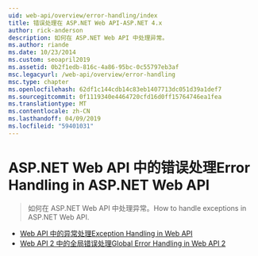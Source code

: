 ```yaml
---
uid: web-api/overview/error-handling/index
title: 错误处理在 ASP.NET Web API-ASP.NET 4.x
author: rick-anderson
description: 如何在 ASP.NET Web API 中处理异常。
ms.author: riande
ms.date: 10/23/2014
ms.custom: seoapril2019
ms.assetid: 0b2f1edb-816c-4a86-95bc-0c55797eb3af
msc.legacyurl: /web-api/overview/error-handling
msc.type: chapter
ms.openlocfilehash: 62df1c144cdb14c83eb1407713dc051d39a1def7
ms.sourcegitcommit: 0f1119340e4464720cfd16d0ff15764746ea1fea
ms.translationtype: MT
ms.contentlocale: zh-CN
ms.lasthandoff: 04/09/2019
ms.locfileid: "59401031"
---
```

# <a name="error-handling-in-aspnet-web-api"></a><span data-ttu-id="43c72-103">ASP.NET Web API 中的错误处理</span><span class="sxs-lookup"><span data-stu-id="43c72-103">Error Handling in ASP.NET Web API</span></span>

> <span data-ttu-id="43c72-104">如何在 ASP.NET Web API 中处理异常。</span><span class="sxs-lookup"><span data-stu-id="43c72-104">How to handle exceptions in ASP.NET Web API.</span></span>


- [<span data-ttu-id="43c72-105">Web API 中的异常处理</span><span class="sxs-lookup"><span data-stu-id="43c72-105">Exception Handling in Web API</span></span>](exception-handling.md)
- [<span data-ttu-id="43c72-106">Web API 2 中的全局错误处理</span><span class="sxs-lookup"><span data-stu-id="43c72-106">Global Error Handling in Web API 2</span></span>](web-api-global-error-handling.md)
